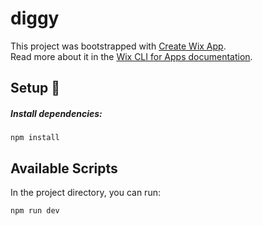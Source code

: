 # diggy

This project was bootstrapped with [Create Wix App](https://www.npmjs.com/package/@wix/create-app).  
Read more about it in the [Wix CLI for Apps
 documentation](https://dev.wix.com/docs/build-apps/developer-tools/cli/get-started/about-the-wix-cli-for-apps).

## Setup 🔧

##### Install dependencies:

```console
npm install
```

## Available Scripts

In the project directory, you can run:

```console
npm run dev
```
